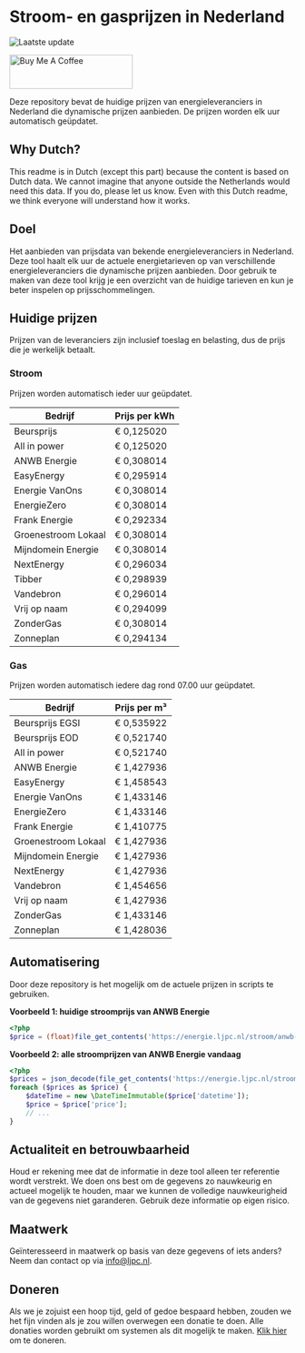 # Stroom- en gasprijzen in Nederland

![Laatste update](https://img.shields.io/badge/laatste%20update-2025--02--03%2011%3A00%20CET-brightgreen)

<a href="https://www.buymeacoffee.com/Lars-" target="_blank"><img src="https://cdn.buymeacoffee.com/buttons/v2/default-orange.png" alt="Buy Me A Coffee" height="60" style="height: 60px !important;width: 217px !important;" ></a>

Deze repository bevat de huidige prijzen van energieleveranciers in Nederland die dynamische prijzen aanbieden. De prijzen worden elk uur automatisch geüpdatet.

## Why Dutch?

This readme is in Dutch (except this part) because the content is based on Dutch data. We cannot imagine that anyone outside the Netherlands would need this data. If you do, please let us know. Even with this Dutch readme, we think
everyone will understand how it works.

## Doel

Het aanbieden van prijsdata van bekende energieleveranciers in Nederland. Deze tool haalt elk uur de actuele energietarieven op van verschillende energieleveranciers die dynamische prijzen aanbieden. Door gebruik te maken van deze tool
krijg je een overzicht van de huidige tarieven en kun je beter inspelen op prijsschommelingen.

## Huidige prijzen

Prijzen van de leveranciers zijn inclusief toeslag en belasting, dus de prijs die je werkelijk betaalt.

### Stroom

Prijzen worden automatisch ieder uur geüpdatet.

 Bedrijf | Prijs per kWh 
---------|---------------
Beursprijs | € 0,125020
All in power | € 0,125020
ANWB Energie | € 0,308014
EasyEnergy | € 0,295914
Energie VanOns | € 0,308014
EnergieZero | € 0,308014
Frank Energie | € 0,292334
Groenestroom Lokaal | € 0,308014
Mijndomein Energie | € 0,308014
NextEnergy | € 0,296034
Tibber | € 0,298939
Vandebron | € 0,296014
Vrij op naam | € 0,294099
ZonderGas | € 0,308014
Zonneplan | € 0,294134


### Gas

Prijzen worden automatisch iedere dag rond 07.00 uur geüpdatet.

 Bedrijf | Prijs per m³ 
---------|--------------
Beursprijs EGSI | € 0,535922
Beursprijs EOD | € 0,521740
All in power | € 0,521740
ANWB Energie | € 1,427936
EasyEnergy | € 1,458543
Energie VanOns | € 1,433146
EnergieZero | € 1,433146
Frank Energie | € 1,410775
Groenestroom Lokaal | € 1,427936
Mijndomein Energie | € 1,427936
NextEnergy | € 1,427936
Vandebron | € 1,454656
Vrij op naam | € 1,427936
ZonderGas | € 1,433146
Zonneplan | € 1,428036


## Automatisering

Door deze repository is het mogelijk om de actuele prijzen in scripts te gebruiken.

**Voorbeeld 1: huidige stroomprijs van ANWB Energie**

```php
<?php
$price = (float)file_get_contents('https://energie.ljpc.nl/stroom/anwb-energie-nu.txt');

```

**Voorbeeld 2: alle stroomprijzen van ANWB Energie vandaag**

```php
<?php
$prices = json_decode(file_get_contents('https://energie.ljpc.nl/stroom/all-in-power-vandaag.json'),true);
foreach ($prices as $price) {
    $dateTime = new \DateTimeImmutable($price['datetime']);
    $price = $price['price'];
    // ...
}
```

## Actualiteit en betrouwbaarheid

Houd er rekening mee dat de informatie in deze tool alleen ter referentie wordt verstrekt. We doen ons best om de gegevens zo nauwkeurig en actueel mogelijk te houden, maar we kunnen de volledige nauwkeurigheid van de gegevens niet
garanderen. Gebruik deze informatie op eigen risico.

## Maatwerk

Geïnteresseerd in maatwerk op basis van deze gegevens of iets anders? Neem dan contact op
via [info@ljpc.nl](mailto:info@ljpc.nl?subject=Energie%20prijzen).

## Doneren

Als we je zojuist een hoop tijd, geld of gedoe bespaard hebben, zouden we het fijn vinden als je zou willen overwegen een
donatie te doen. Alle donaties worden gebruikt om systemen als dit mogelijk te
maken. [Klik hier](https://www.buymeacoffee.com/Lars-) om te doneren.
